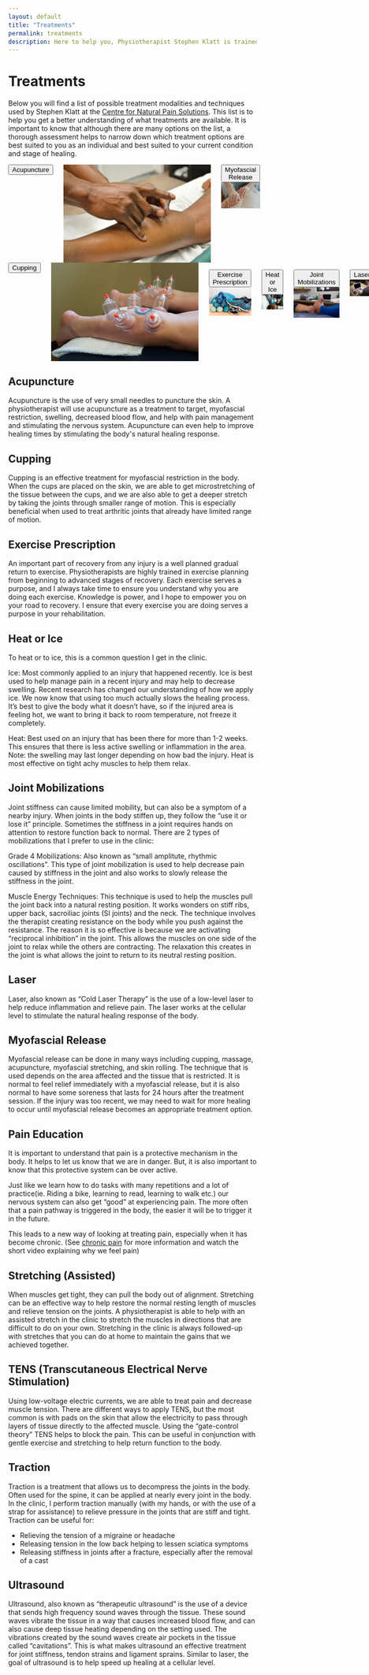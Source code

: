 ```yaml
---
layout: default
title: "Treatments"
permalink: treatments
description: Here to help you, Physiotherapist Stephen Klatt is trained in a variety of treatment modalities and techniques.
---
```

# Treatments

Below you will find a list of possible treatment modalities and techniques used by Stephen Klatt at the [Centre for Natural Pain Solutions](https://cfnps.ca/). This list is to help you get a better understanding of what treatments are available. It is important to know that although there are many options on the list, a thorough assessment helps to narrow down which treatment options are best suited to you as an individual and best suited to your current condition and stage of healing.

<div class="columns" style="text-align:center;">
<a href="#acupuncture"> <button class="myButton">Acupuncture</button> </a>
<img class="no-shadows" src="https://raw.githubusercontent.com/klattphysio/klattphysio.github.io/master/_pictures/01acupuncture32.jpg" alt="Acupuncture Winnipeg Physiotherapist" title="Acupuncture" width="299">

<li style="list-style-type:none;"><a href="#myofascial release"> <button class="myButton">Myofascial Release</button> </a>
<img class="no-shadows" src="https://raw.githubusercontent.com/klattphysio/klattphysio.github.io/master/_pictures/08myofascialrelease32.jpg" alt="Myofascial Release Winnipeg Physiotherapist" title="Myofascial Release" width="299"> </li>
</div>

<div class="columns" style="text-align:center;">
<a href="#cupping"> <button class="myButton">Cupping</button> </a>
<img class="no-shadows" src="https://raw.githubusercontent.com/klattphysio/klattphysio.github.io/master/_pictures/02cupping32.jpg" alt="Myofascial Cupping Winnipeg Physiotherapist" title="Myofascial Cupping" width="299">

<a href="#exercise prescription"> <button class="myButton">Exercise Prescription</button> </a>
<img class="no-shadows" src="https://raw.githubusercontent.com/klattphysio/klattphysio.github.io/master/_pictures/04exerciseprescription32.jpg" alt="Exercise Prescription Winnipeg Physiotherapist" title="Exercise Prescription" width="299">

<a href="#heat or ice"> <button class="myButton">Heat or Ice</button> </a>
<img class="no-shadows" src="https://raw.githubusercontent.com/klattphysio/klattphysio.github.io/master/_pictures/05ice32.jpg" alt="Heat or Ice Winnipeg Physiotherapist" title="Heat or Ice" width="299">

<a href="#joint mobilizations"> <button class="myButton">Joint Mobilizations</button> </a>
<img class="no-shadows" src="https://raw.githubusercontent.com/klattphysio/klattphysio.github.io/master/_pictures/06jointmobilization32.jpg" alt="Joint Mobilizations Winnipeg Physiotherapist" title="Joint Mobilizations" width="299">

<a href="#laser"> <button class="myButton">Laser</button> </a>
<img class="no-shadows" src="https://raw.githubusercontent.com/klattphysio/klattphysio.github.io/master/_pictures/03ergonomics32.jpg" alt="Laser Winnipeg Physiotherapist" title="Laser" width="299">

<li style="list-style-type:none;"><a href="#pain education"> <button class="myButton">Pain Education</button> </a>
<img class="no-shadows" src="https://raw.githubusercontent.com/klattphysio/klattphysio.github.io/master/_pictures/09paineducation32.jpg" alt="Pain Education Winnipeg Physiotherapist" title="Pain Education" width="299"> </li>

<a href="#stretching"> <button class="myButton">Stretching (Assisted)</button> </a>
<img class="no-shadows" src="https://raw.githubusercontent.com/klattphysio/klattphysio.github.io/master/_pictures/10assistedstretching32.jpg" alt="Assisted Stretching Winnipeg Physiotherapist" title="Assisted Stretching" width="299">

<a href="#tens"> <button class="myButton">TENS</button> </a>
<img class="no-shadows" src="https://raw.githubusercontent.com/klattphysio/klattphysio.github.io/master/_pictures/03ergonomics32.jpg" alt="TENS Winnipeg Physiotherapist" title="TENS" width="299">

<a href="#traction"> <button class="myButton">Traction</button> </a>
<img class="no-shadows" src="https://raw.githubusercontent.com/klattphysio/klattphysio.github.io/master/_pictures/12traction32.jpg" alt="Traction Winnipeg Physiotherapist" title="Traction" width="299">

<a href="#ultrasound"> <button class="myButton">Ultrasound</button> </a>
<img class="no-shadows" src="https://raw.githubusercontent.com/klattphysio/klattphysio.github.io/master/_pictures/13ultrasound32.jpg" alt="Ultrasound Winnipeg Physiotherapist" title="Ultrasound" width="299">
  
</div>

## Acupuncture <a class="anchor" id="acupuncture"></a>

Acupuncture is the use of very small needles to puncture the skin. A physiotherapist will use acupuncture as a treatment to target, myofascial restriction, swelling, decreased blood flow, and help with pain management and stimulating the nervous system. Acupuncture can even help to improve healing times by stimulating the body's natural healing response.

## Cupping <a class="anchor" id="cupping"></a>

Cupping is an effective treatment for myofascial restriction in the body. When the cups are placed on the skin, we are able to get microstretching of the tissue between the cups, and we are also able to get a deeper stretch by taking the joints through smaller range of motion. This is especially beneficial when used to treat arthritic joints that already have limited range of motion.

## Exercise Prescription <a class="anchor" id="exercise prescription"></a>

An important part of recovery from any injury is a well planned gradual return to exercise. Physiotherapists are highly trained in exercise planning from beginning to advanced stages of recovery. Each exercise serves a purpose, and I always take time to ensure you understand why you are doing each exercise. Knowledge is power, and I hope to empower you on your road to recovery. I ensure that every exercise you are doing serves a purpose in your rehabilitation.

## Heat or Ice <a class="anchor" name="heat or ice"></a>

To heat or to ice, this is a common question I get in the clinic.

Ice: Most commonly applied to an injury that happened recently. Ice is best used to help manage pain in a recent injury and may help to decrease swelling. Recent research has changed our understanding of how we apply ice. We now know that using too much actually slows the healing process. It’s best to give the body what it doesn’t have, so if the injured area is feeling hot, we want to bring it back to room temperature, not freeze it completely.

Heat: Best used on an injury that has been there for more than 1-2 weeks. This ensures that there is less active swelling or inflammation in the area. Note: the swelling may last longer depending on how bad the injury. Heat is most effective on tight achy muscles to help them relax.

## Joint Mobilizations <a class="anchor" name="joint mobilizations"></a>

Joint stiffness can cause limited mobility, but can also be a symptom of a nearby injury. When joints in the body stiffen up, they follow the “use it or lose it” principle. Sometimes the stiffness in a joint requires hands on attention to restore function back to normal. There are 2 types of mobilizations that I prefer to use in the clinic:

Grade 4 Mobilizations: Also known as “small amplitute, rhythmic oscillations”. This type of joint mobilization is used to help decrease pain caused by stiffness in the joint and also works to slowly release the stiffness in the joint.

Muscle Energy Techniques: This technique is used to help the muscles pull the joint back into a natural resting position. It works wonders on stiff ribs, upper back, sacroiliac joints (SI joints) and the neck. The technique involves the therapist creating resistance on the body while you push against the resistance. The reason it is so effective is because we are activating “reciprocal inhibition” in the joint. This allows the muscles on one side of the joint to relax while the others are contracting. The relaxation this creates in the joint is what allows the joint to return to its neutral resting position. 

## Laser <a class="anchor" name="laser"></a>

Laser, also known as “Cold Laser Therapy” is the use of a low-level laser to help reduce inflammation and relieve pain. The laser works at the cellular level to stimulate the natural healing response of the body. 

## Myofascial Release <a class="anchor" name="myofascial release"></a>

Myofascial release can be done in many ways including cupping, massage, acupuncture, myofascial stretching, and skin rolling. The technique that is used depends on the area affected and the tissue that is restricted. It is normal to feel relief immediately with a myofascial release, but it is also normal to have some soreness that lasts for 24 hours after the treatment session. If the injury was too recent, we may need to wait for more healing to occur until myofascial release becomes an appropriate treatment option.

## Pain Education <a class="anchor" name="pain education"></a>

It is important to understand that pain is a protective mechanism in the body. It helps to let us know that we are in danger. But, it is also important to know that this protective system can be over active.

Just like we learn how to do tasks with many repetitions and a lot of practice(ie. Riding a bike, learning to read, learning to walk etc.) our nervous system can also get “good” at experiencing pain. The more often that a pain pathway is triggered in the body, the easier it will be to trigger it in the future.

This leads to a new way of looking at treating pain, especially when it has become chronic. (See [chronic pain](https://www.klattphysio.ca/conditions#Chronic%20Pain) for more information and watch the short video explaining why we feel pain)

## Stretching (Assisted) <a class="anchor" name="stretching"></a>

When muscles get tight, they can pull the body out of alignment. Stretching can be an effective way to help restore the normal resting length of muscles and relieve tension on the joints. A physiotherapist is able to help with an assisted stretch in the clinic to stretch the muscles in directions that are difficult to do on your own. Stretching in the clinic is always followed-up with stretches that you can do at home to maintain the gains that we achieved together.

## TENS (Transcutaneous Electrical Nerve Stimulation) <a class="anchor" name="tens"></a>

Using low-voltage electric currents, we are able to treat pain and decrease muscle tension. There are different ways to apply TENS, but the most common is with pads on the skin that allow the electricity to pass through layers of tissue directly to the affected muscle. Using the “gate-control theory” TENS helps to block the pain. This can be useful in conjunction with gentle exercise and stretching to help return function to the body.

## Traction <a class="anchor" name="traction"></a>

Traction is a treatment that allows us to decompress the joints in the body. Often used for the spine, it can be applied at nearly every joint in the body. In the clinic, I perform traction manually (with my hands, or with the use of a strap for assistance) to relieve pressure in the joints that are stiff and tight. Traction can be useful for:

* Relieving the tension of a migraine or headache
* Releasing tension in the low back helping to lessen sciatica symptoms
* Releasing stiffness in joints after a fracture, especially after the removal of a cast

## Ultrasound <a class="anchor" name="ultrasound"></a>

Ultrasound, also known as “therapeutic ultrasound” is the use of a device that sends high frequency sound waves through the tissue. These sound waves vibrate the tissue in a way that causes increased blood flow, and can also cause deep tissue heating depending on the setting used. The vibrations created by the sound waves create air pockets in the tissue called “cavitations”. This is what makes ultrasound an effective treatment for joint stiffness, tendon strains and ligament sprains. Similar to laser, the goal of ultrasound is to help speed up healing at a cellular level.

